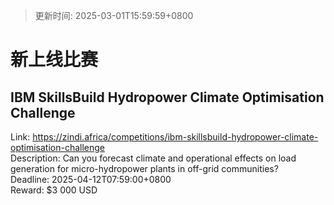 > 更新时间: 2025-03-01T15:59:59+0800 

# 新上线比赛


## IBM SkillsBuild Hydropower Climate Optimisation Challenge 
Link: https://zindi.africa/competitions/ibm-skillsbuild-hydropower-climate-optimisation-challenge  
Description: Can you forecast climate and operational effects on load generation for micro-hydropower plants in off-grid communities?  
Deadline: 2025-04-12T07:59:00+0800  
Reward: $3 000 USD  

